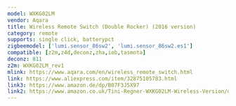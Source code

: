 ```yaml
---
model: WXKG02LM
vendor: Aqara
title: Wireless Remote Switch (Double Rocker) (2016 version)
category: remote
supports: single click, batterypct
zigbeemodel: ['lumi.sensor_86sw2', 'lumi.sensor_86sw2.es1']
compatible: [z2m,z4d,deconz,zha,iob,tasmota]
deconz: 811
z2m: WXKG02LM_rev1
mlink: https://www.aqara.com/en/wireless_remote_switch.html
link: https://www.aliexpress.com/item/32875105783.html
link3: https://www.amazon.de/dp/B07F3J5X97
link2: https://www.amazon.co.uk/Tini-Regner-WXKG02LM-Wireless-Version/dp/B07CQWVGJL
---
```

